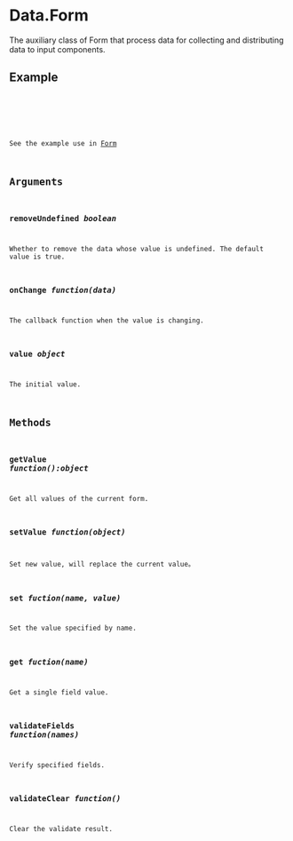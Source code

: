 # Data.Form

The auxiliary class of Form that process data for collecting and distributing data to input components.

## Example

<code name="example" />

<br />

See the example use in [Form](#/components/Form)

## Arguments

### removeUndefined *boolean*

Whether to remove the data whose value is undefined. The default value is true.

### onChange *function(data)*

The callback function when the value is changing.

### value *object*

The initial value.

## Methods

### getValue *function():object*
Get all values of the current form.

### setValue *function(object)*
Set new value, will replace the current value。

### set *fuction(name, value)*
Set the value specified by name.

### get *fuction(name)*
Get a single field value.

### validateFields *function(names)*
Verify specified fields.

### validateClear *function()*
Clear the validate result.